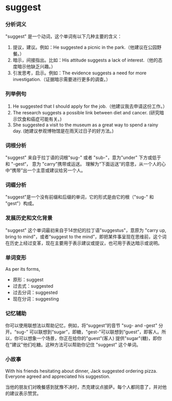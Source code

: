 # suggest

### 分析词义

  

"suggest" 是一个动词，这个单词有以下几种主要的含义：

  

1.  提议，建议。例如：He suggested a picnic in the park.（他建议在公园野餐。）
2.  暗示，间接指出。比如：His attitude suggests a lack of interest.（他的态度暗示他缺乏兴趣。）
3.  引发思考，启示。例如：The evidence suggests a need for more investigation.（证据暗示需要进行更多的调查。）

  

### 列举例句

  

1.  He suggested that I should apply for the job.（他建议我去申请这份工作。）
2.  The research suggests a possible link between diet and cancer. (研究暗示饮食和癌症可能有关。)
3.  She suggested a visit to the museum as a great way to spend a rainy day. (她建议参观博物馆是在雨天过日子的好方法。)

  

### 词根分析

  

"suggest" 来自于拉丁语的词根"sug-" 或者 "sub-"，意为"under" 下方或低于 和 "-gest“， 意为 "carry"携带或运送。 理解为“下面运送”的意思，从一个人的心中“携带”出一个主意或建议给另一个人。

  

### 词缀分析

  

"suggest"是一个没有前缀和后缀的单词，它的形式是由它的根（"sug-" 和 "gest"）构成。

  

### 发展历史和文化背景

  

"suggest" 这个单词最初来自于14世纪的拉丁语"suggestus"，意原为 "carry up, bring to mind"，或者“suggest to the mind”，即把某件事呈现在思维前，这个词在历史上经过变革，现在主要用于表示建议或提议，也可用于表达暗示或说明。

  

### 单词变形

  

As per its forms,

  

*   原形：suggest
*   过去式：suggested
*   过去分词：suggested
*   现在分词：suggesting

  

### 记忆辅助

  

你可以使用联想法以帮助记忆，例如，将“suggest”的音节 "sug- and -gest" 分开。“sug-” 可以联想到“sugar”，即糖，"gest-"可以联想到“guest”，即客人。所以，你可以想象一个场景，你正在给你的"guest"(客人) 提供"sugar"(糖)，即你在"建议"他们吃糖。这种方法可以帮助你记住 "suggest" 这个单词。

  

### 小故事

  

With his friends hesitating about dinner, Jack suggested ordering pizza. Everyone agreed and appreciated his suggestion.

  

当他的朋友们对晚餐感到犹豫不决时，杰克建议点披萨。每个人都同意了，并对他的建议表示赞赏。
